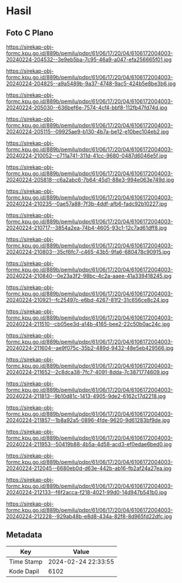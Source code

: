# Hasil

## Foto C Plano

https://sirekap-obj-formc.kpu.go.id/889b/pemilu/pdpr/61/06/17/20/04/6106172004003-20240224-204532--3e9eb5ba-7c95-46a9-a047-efa256665f01.jpg

https://sirekap-obj-formc.kpu.go.id/889b/pemilu/pdpr/61/06/17/20/04/6106172004003-20240224-204825--a9a5489b-9a37-4748-9ac5-424b5e8be3b6.jpg

https://sirekap-obj-formc.kpu.go.id/889b/pemilu/pdpr/61/06/17/20/04/6106172004003-20240224-205030--636bef6e-7574-4cf4-bbf8-112fb47fd74d.jpg

https://sirekap-obj-formc.kpu.go.id/889b/pemilu/pdpr/61/06/17/20/04/6106172004003-20240224-205115--09925ae9-b130-4b7a-be12-e10bec104eb2.jpg

https://sirekap-obj-formc.kpu.go.id/889b/pemilu/pdpr/61/06/17/20/04/6106172004003-20240224-210052--c711a741-311d-41cc-9680-0487d6046e5f.jpg

https://sirekap-obj-formc.kpu.go.id/889b/pemilu/pdpr/61/06/17/20/04/6106172004003-20240224-205818--c6a2abc6-7b64-45d1-88e3-994e063e749d.jpg

https://sirekap-obj-formc.kpu.go.id/889b/pemilu/pdpr/61/06/17/20/04/6106172004003-20240224-210235--0ae57a88-7f3b-4ddf-afb6-fadc92b10227.jpg

https://sirekap-obj-formc.kpu.go.id/889b/pemilu/pdpr/61/06/17/20/04/6106172004003-20240224-210717--3854a2ea-74b4-4605-93c1-12c7ad61dff8.jpg

https://sirekap-obj-formc.kpu.go.id/889b/pemilu/pdpr/61/06/17/20/04/6106172004003-20240224-210803--35cf6fc7-c465-43b5-9fa6-680478c90915.jpg

https://sirekap-obj-formc.kpu.go.id/889b/pemilu/pdpr/61/06/17/20/04/6106172004003-20240224-210840--0e23a3f2-98bc-4c2a-aaee-41a339418245.jpg

https://sirekap-obj-formc.kpu.go.id/889b/pemilu/pdpr/61/06/17/20/04/6106172004003-20240224-210921--fc25497c-e6bd-4267-81f2-31c656ce8c24.jpg

https://sirekap-obj-formc.kpu.go.id/889b/pemilu/pdpr/61/06/17/20/04/6106172004003-20240224-211510--cb05ee3d-a14b-4165-bee2-22c50b0ac24c.jpg

https://sirekap-obj-formc.kpu.go.id/889b/pemilu/pdpr/61/06/17/20/04/6106172004003-20240224-211604--ae9f075c-35b2-489d-9432-48e5eb429566.jpg

https://sirekap-obj-formc.kpu.go.id/889b/pemilu/pdpr/61/06/17/20/04/6106172004003-20240224-211652--2c8dca38-7fc7-4091-8dda-7c3871774609.jpg

https://sirekap-obj-formc.kpu.go.id/889b/pemilu/pdpr/61/06/17/20/04/6106172004003-20240224-211813--9b10d81c-1413-4905-9de2-6162c17d2218.jpg

https://sirekap-obj-formc.kpu.go.id/889b/pemilu/pdpr/61/06/17/20/04/6106172004003-20240224-211857--1b8a92a5-0896-4fde-9620-9d61283bf9de.jpg

https://sirekap-obj-formc.kpu.go.id/889b/pemilu/pdpr/61/06/17/20/04/6106172004003-20240224-211953--50419b88-4b5a-4d58-acd3-ef0edae6bed0.jpg

https://sirekap-obj-formc.kpu.go.id/889b/pemilu/pdpr/61/06/17/20/04/6106172004003-20240224-212045--6680eb0d-d63e-442b-ab16-fb2af24a27ea.jpg

https://sirekap-obj-formc.kpu.go.id/889b/pemilu/pdpr/61/06/17/20/04/6106172004003-20240224-212133--f6f2acca-f218-4021-99d0-14d947b541b0.jpg

https://sirekap-obj-formc.kpu.go.id/889b/pemilu/pdpr/61/06/17/20/04/6106172004003-20240224-212228--929ab48b-e8d8-434a-82f8-8d965fd22dfc.jpg


## Metadata

| Key        | Value               |
| ---------- | ------------------- |
| Time Stamp | 2024-02-24 22:33:55 |
| Kode Dapil | 6102                |



